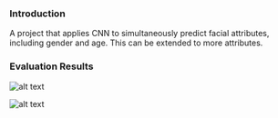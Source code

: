 ### Introduction

A project that applies CNN to simultaneously predict facial attributes, including gender and age. This can be extended to more attributes.

### Evaluation Results

![alt text](https://github.com/cunjian/multitask_CNN/blob/master/demo_result.jpg "Logo Title Text 1")

![alt text](https://github.com/cunjian/multitask_CNN/blob/master/demo_result_19.jpg "Logo Title Text 1")